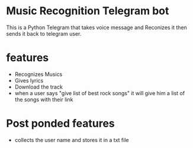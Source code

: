 # Music Recognition Telegram bot
This is a Python Telegram that takes voice message and Reconizes it then sends it back to telegram user.

# features
- Recognizes Musics
- Gives lyrics 
- Download the track 
- when a user says "give list of best rock songs" it will give him a list of the songs with their link
# Post ponded features
- collects the user name and stores it in a txt file
